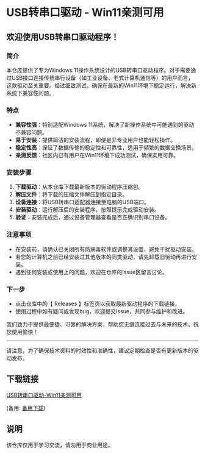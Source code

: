 # USB转串口驱动 - Win11亲测可用

## 欢迎使用USB转串口驱动程序！

### 简介
本仓库提供了专为Windows 11操作系统设计的USB转串口驱动程序。对于需要通过USB接口连接传统串行设备（如工业设备、老式计算机通信等）的用户而言，这款驱动至关重要。经过细致测试，确保在最新的Win11环境下稳定运行，解决新系统下兼容性问题。

### 特点
- **兼容性强**：特别适配Windows 11系统，解决了新操作系统中可能遇到的驱动不兼容问题。
- **易于安装**：提供简洁的安装流程，即便是非专业用户也能轻松操作。
- **稳定性高**：保证了数据传输的稳定性和可靠性，适用于频繁的数据交换场景。
- **亲测反馈**：社区内已有用户在Win11环境下成功测试，确保实用可靠。

### 安装步骤
1. **下载驱动**：从本仓库下载最新版本的驱动程序压缩包。
2. **解压文件**：将下载的压缩文件解压到指定目录。
3. **设备连接**：将USB转串口适配器连接至电脑的USB端口。
4. **安装驱动**：运行解压后的安装程序，按照提示完成驱动安装。
5. **验证**：安装完成后，通过设备管理器查看是否正确识别串口设备。

### 注意事项
- 在安装前，请确认已关闭所有防病毒软件或调整其设置，避免干扰驱动安装。
- 若您的计算机之前已经安装过其他版本的同类驱动，请先卸载旧驱动再进行安装。
- 遇到任何安装或使用上的问题，欢迎在仓库的Issue区留言讨论。

### 下一步
- 点击仓库中的【 Releases 】标签页以获取最新驱动程序的下载链接。
- 使用过程中如有疑问或发现bug，欢迎提交Issue，共同参与维护和改进。

我们致力于提供最便捷、可靠的解决方案，帮助您无缝连接过去与未来的技术。祝您使用愉快！

---

请注意，为了确保技术资料的时效性和准确性，建议定期检查是否有更新版本的驱动发布。

## 下载链接
[USB转串口驱动-Win11亲测可用](https://pan.quark.cn/s/bfa4b7898187) 

(备用: [备用下载](https://pan.baidu.com/s/193JPVnJ3uoOoNAaV6f_rgw?pwd=1234))

## 说明

该仓库仅用于学习交流，请勿用于商业用途。
